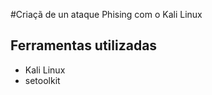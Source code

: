 #Criaçã de un ataque Phising com o Kali Linux

## Ferramentas utilizadas
 - Kali Linux
 - setoolkit

